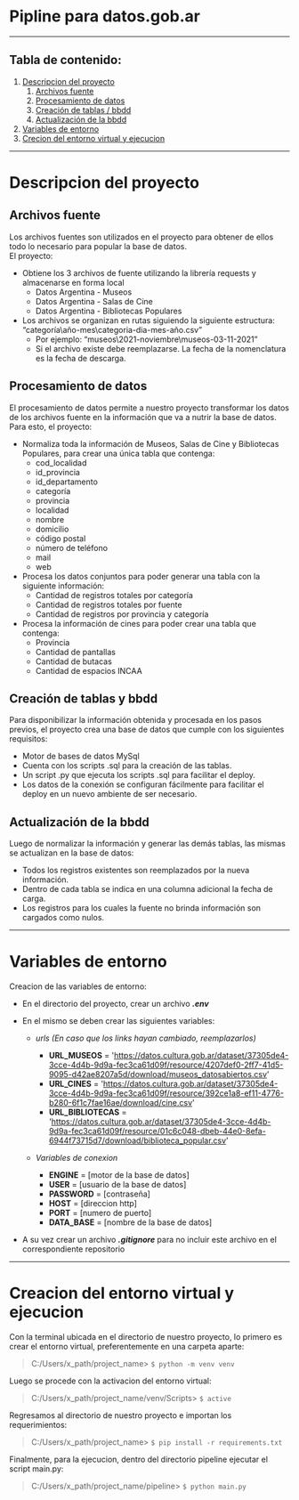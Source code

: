 # Pipline para datos.gob.ar
---
## Tabla de contenido:
1. [Descripcion del proyecto](#descripcion-del-proyecto)
    1. [Archivos fuente](#archivos-fuente)
    2. [Procesamiento de datos](#procesamiento-de-datos)
    3. [Creación de tablas / bbdd](#creación-de-tablas-y-bbdd)
    4. [Actualización de la bbdd](#actualización-de-la-bbdd)
2. [Variables de entorno](#variables-de-entorno)
3. [Crecion del entorno virtual y ejecucion](#creacion-del-entorno-virtual-y-ejecucion)
---
# Descripcion del proyecto
## Archivos fuente
Los archivos fuentes son utilizados en el proyecto para obtener de ellos todo lo
necesario para popular la base de datos.  
El proyecto:
- Obtiene los 3 archivos de fuente utilizando la librería requests y
almacenarse en forma local 
    - Datos Argentina - Museos
    - Datos Argentina - Salas de Cine
    - Datos Argentina - Bibliotecas Populares  
- Los archivos se organizan en rutas siguiendo la siguiente estructura:
“categoría\año-mes\categoria-dia-mes-año.csv”
    - Por ejemplo: “museos\2021-noviembre\museos-03-11-2021”
    - Si el archivo existe debe reemplazarse. La fecha de la nomenclatura
es la fecha de descarga.  
## Procesamiento de datos
El procesamiento de datos permite a nuestro proyecto transformar los datos de los
archivos fuente en la información que va a nutrir la base de datos. Para esto, el
proyecto:

- Normaliza toda la información de Museos, Salas de Cine y Bibliotecas
Populares, para crear una única tabla que contenga:
    - cod_localidad
    - id_provincia
    - id_departamento
    - categoría
    - provincia
    - localidad
    - nombre
    - domicilio
    - código postal
    - número de teléfono
    - mail
    - web
- Procesa los datos conjuntos para poder generar una tabla con la siguiente
información:
    - Cantidad de registros totales por categoría
    - Cantidad de registros totales por fuente
    - Cantidad de registros por provincia y categoría
- Procesa la información de cines para poder crear una tabla que contenga:
    - Provincia
    - Cantidad de pantallas
    - Cantidad de butacas
    - Cantidad de espacios INCAA  

## Creación de tablas y bbdd

Para disponibilizar la información obtenida y procesada en los pasos previos, el
proyecto crea una base de datos que cumple con los siguientes requisitos:
- Motor de bases de datos MySql
- Cuenta con los scripts .sql para la creación de las tablas.
- Un script .py que ejecuta los scripts .sql para facilitar el deploy.
- Los datos de la conexión se configuran fácilmente para facilitar
el deploy en un nuevo ambiente de ser necesario.

## Actualización de la bbdd
Luego de normalizar la información y generar las demás tablas, las mismas se actualizan en la base de datos:
- Todos los registros existentes son reemplazados por la nueva
información.
- Dentro de cada tabla se indica en una columna adicional la fecha de
carga.
- Los registros para los cuales la fuente no brinda información son cargados
como nulos.
---
# Variables de entorno
Creacion de las variables de entorno:
- En el directorio del proyecto, crear un archivo ___.env___
- En el mismo se deben crear las siguientes variables:
    - _urls (En caso que los links hayan cambiado, reemplazarlos)_
        - __URL_MUSEOS__ = 'https://datos.cultura.gob.ar/dataset/37305de4-3cce-4d4b-9d9a-fec3ca61d09f/resource/4207def0-2ff7-41d5-9095-d42ae8207a5d/download/museos_datosabiertos.csv'
        - __URL_CINES__ = 'https://datos.cultura.gob.ar/dataset/37305de4-3cce-4d4b-9d9a-fec3ca61d09f/resource/392ce1a8-ef11-4776-b280-6f1c7fae16ae/download/cine.csv'
        - __URL_BIBLIOTECAS__ = 'https://datos.cultura.gob.ar/dataset/37305de4-3cce-4d4b-9d9a-fec3ca61d09f/resource/01c6c048-dbeb-44e0-8efa-6944f73715d7/download/biblioteca_popular.csv'

    - _Variables de conexion_
        - __ENGINE__ = [motor de la base de datos]
        - __USER__ = [usuario de la base de datos]
        - __PASSWORD__ = [contraseña]
        - __HOST__ = [direccion http]
        - __PORT__ = [numero de puerto]
        - __DATA_BASE__ = [nombre de la base de datos]

- A su vez crear un archivo ___.gitignore___ para no incluir este archivo en el correspondiente repositorio

---
# Creacion del entorno virtual y ejecucion
Con la terminal ubicada en el directorio de nuestro proyecto, lo primero es crear el entorno virtual, preferentemente en una carpeta aparte:
>C:/Users/x_path/project_name>
> `$ python -m venv venv`

Luego se procede con la activacion del entorno virtual:
>C:/Users/x_path/project_name/venv/Scripts>
>`$ active`

Regresamos al directorio de nuestro proyecto e importan los requerimientos:
>C:/Users/x_path/project_name>
>`$ pip install -r requirements.txt`

Finalmente, para la ejecucion, dentro del directorio pipeline ejecutar el script main.py:
>C:/Users/x_path/project_name/pipeline>
>`$ python main.py`

